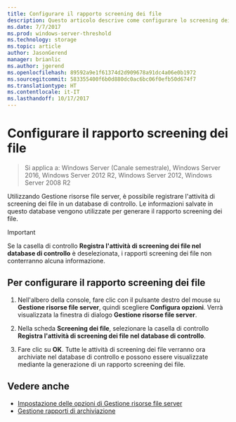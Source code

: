 ```yaml
---
title: Configurare il rapporto screening dei file
description: Questo articolo descrive come configurare lo screening dei file per generare il rapporto screening dei file
ms.date: 7/7/2017
ms.prod: windows-server-threshold
ms.technology: storage
ms.topic: article
author: JasonGerend
manager: brianlic
ms.author: jgerend
ms.openlocfilehash: 89592a9e1f61374d2d909678a91dc4a06e0b1972
ms.sourcegitcommit: 583355400f6b0d880dc0ac6bc06f0efb50d674f7
ms.translationtype: HT
ms.contentlocale: it-IT
ms.lasthandoff: 10/17/2017
---
```

# <a name="configure-file-screen-audit"></a>Configurare il rapporto screening dei file

> Si applica a: Windows Server (Canale semestrale), Windows Server 2016, Windows Server 2012 R2, Windows Server 2012, Windows Server 2008 R2

Utilizzando Gestione risorse file server, è possibile registrare l'attività di screening dei file in un database di controllo. Le informazioni salvate in questo database vengono utilizzate per generare il rapporto screening dei file.

> [!Important]
> Se la casella di controllo **Registra l'attività di screening dei file nel database di controllo** è deselezionata, i rapporti screening dei file non conterranno alcuna informazione.

## <a name="to-configure-file-screen-audit"></a>Per configurare il rapporto screening dei file

1.  Nell'albero della console, fare clic con il pulsante destro del mouse su **Gestione risorse file server**, quindi scegliere **Configura opzioni**. Verrà visualizzata la finestra di dialogo **Gestione risorse file server**.

2.  Nella scheda **Screening dei file**, selezionare la casella di controllo **Registra l'attività di screening dei file nel database di controllo**.

3.  Fare clic su **OK**. Tutte le attività di screening dei file verranno ora archiviate nel database di controllo e possono essere visualizzate mediante la generazione di un rapporto screening dei file.

## <a name="see-also"></a>Vedere anche

-   [Impostazione delle opzioni di Gestione risorse file server](setting-file-server-resource-manager-options.md)
-   [Gestione rapporti di archiviazione](storage-reports-management.md)